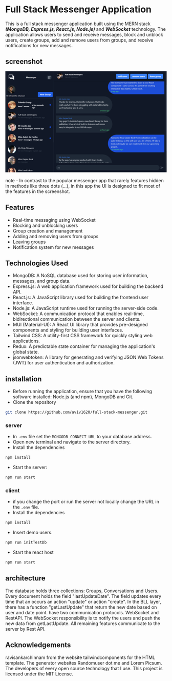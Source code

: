 
# Full Stack Messenger Application

This is a full stack messenger application built using the MERN stack ***(MongoDB, Express.js, React.js, Node.js)*** and ***WebSocket*** technology. The application allows users to send and receive messages, block and unblock users, create groups, add and remove users from groups, and receive notifications for new messages.

## screenshot
<img src="Screenshot.png" alt="screenshot" width="800"/>  

note - In contrast to the popular messenger app that rarely features hidden in methods like three dots (…), in this app the UI is designed to fit most of the features in the screenshot.

## Features
- Real-time messaging using WebSocket
- Blocking and unblocking users
- Group creation and management
- Adding and removing users from groups
- Leaving groups
- Notification system for new messages

## Technologies Used

- MongoDB: A NoSQL database used for storing user information, messages, and group data.
- Express.js: A web application framework used for building the backend API.
- React.js: A JavaScript library used for building the frontend user interface.
- Node.js: A JavaScript runtime used for running the server-side code.
- WebSocket: A communication protocol that enables real-time, bidirectional communication between the server and clients.
- MUI (Material-UI): A React UI library that provides pre-designed components and styling for building user interfaces.
- Tailwind CSS: A utility-first CSS framework for quickly styling web applications.
- Redux: A predictable state container for managing the application's global state.
- jsonwebtoken: A library for generating and verifying JSON Web Tokens (JWT) for user authentication and authorization.

## installation
* Before running the application, ensure that you have the following software installed: Node.js (and npm), MongoDB and Git.
* Clone the repository
```bash
git clone https://github.com/aviv1620/full-stack-messenger.git
```
### server
* In `.env` file set the `MONGODB_CONNECT_URL` to your database address.
* Open new terminal and navigate to the server directory.
* Install the dependencies
```bash
npm install
```
* Start the server:
```bash
npm run start
```
### client
* if you change the port or run the server not locally change the URL in the `.env` file.
* Install the dependencies
```bash
npm install
```
* Insert demo users.
```bash
npm run initTestDb
```
* Start the react host
```bash
npm run start
```

## architecture
The database holds three collections: Groups, Conversations and Users.
Every document holds the field "lastUpdateDate".
The field updates every time that an occurs an action "update" or action "create".
In the BLL layer, there has a function "getLastUpdate" that return the new date based on user and date point.
have two communication protocols. WebSocket and RestAPI.
The WebSocket responsibility is to notify the users and push the new data from getLastUpdate.
All remaining features communicate to the server by Rest API.

## Acknowledgements
ravisankarchinnam from the website tailwindcomponents for the HTML template.
The generator websites Randomuser dot me and Lorem Picsum.
The developers of every open source technology that I use.
This project is licensed under the MIT License.




